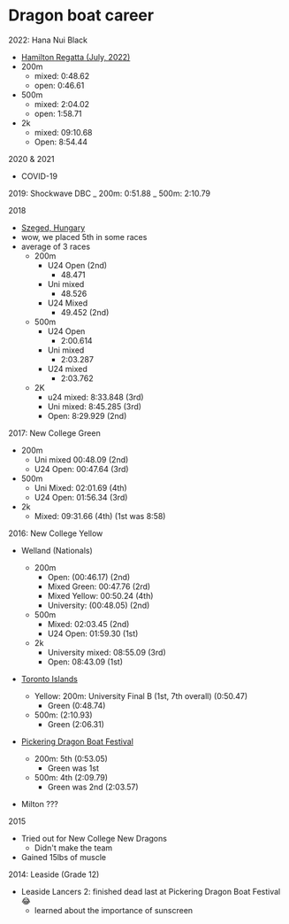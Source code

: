 # Dragon boat career

2022: Hana Nui Black

-   [Hamilton Regatta (July, 2022)](https://docs.google.com/spreadsheets/d/1_65MsYwC-31TAubsUQA2ERa-fJJFZCEj/edit#gid=2067224828)
-   200m
    -   mixed: 0:48.62
    -   open: 0:46.61
-   500m
    -   mixed: 2:04.02
    -   open: 1:58.71
-   2k
    -   mixed: 09:10.68
    -   Open: 8:54.44

2020 & 2021

-   COVID-19

2019: Shockwave DBC
_ 200m: 0:51.88
_ 500m: 2:10.79

2018

-   [Szeged, Hungary](https://idbfchamps.org/2018sze)
-   wow, we placed 5th in some races
-   average of 3 races
    -   200m
        -   U24 Open (2nd)
            -   48.471
        -   Uni mixed
            -   48.526
        -   U24 Mixed
            -   49.452 (2nd)
    -   500m
        -   U24 Open
            -   2:00.614
        -   Uni mixed
            -   2:03.287
        -   U24 mixed
            -   2:03.762
    -   2K
        -   u24 mixed: 8:33.848 (3rd)
        -   Uni mixed: 8:45.285 (3rd)
        -   Open: 8:29.929 (2nd)

2017: New College Green

-   200m
    -   Uni mixed 00:48.09 (2nd)
    -   U24 Open: 00:47.64 (3rd)
-   500m
    -   Uni Mixed: 02:01.69 (4th)
    -   U24 Open: 01:56.34 (3rd)
-   2k
    -   Mixed: 09:31.66 (4th) (1st was 8:58)

2016: New College Yellow

-   Welland (Nationals)

    -   200m
        -   Open: (00:46.17) (2nd)
        -   Mixed Green: 00:47.76 (2rd)
        -   Mixed Yellow: 00:50.24 (4th)
        -   University: (00:48.05) (2nd)
    -   500m
        -   Mixed: 02:03.45 (2nd)
        -   U24 Open: 01:59.30 (1st)
    -   2k
        -   University mixed: 08:55.09 (3rd)
        -   Open: 08:43.09 (1st)

-   [Toronto Islands](http://jy.am/tidbrf-results/)

    -   Yellow: 200m: University Final B (1st, 7th overall) (0:50.47)
        -   Green (0:48.74)
    -   500m: (2:10.93)
        -   Green (2:06.31)

-   [Pickering Dragon Boat Festival](http://pdbc.ca/festival/content/downloads/2016-challenge-race-results.pdf)
    -   200m: 5th (0:53.05)
        -   Green was 1st
    -   500m: 4th (2:09.79)
        -   Green was 2nd (2:03.57)
-   Milton ???

2015

-   Tried out for New College New Dragons
    -   Didn't make the team
-   Gained 15lbs of muscle

2014: Leaside (Grade 12)

-   Leaside Lancers 2: finished dead last at Pickering Dragon Boat Festival😂
    -   learned about the importance of sunscreen
